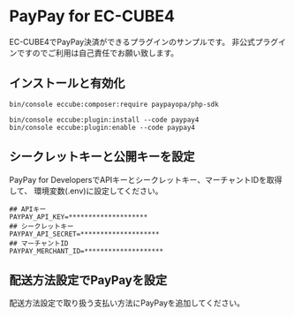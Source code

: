# PayPay for EC-CUBE4

EC-CUBE4でPayPay決済ができるプラグインのサンプルです。
非公式プラグインですのでご利用は自己責任でお願い致します。

## インストールと有効化

```
bin/console eccube:composer:require paypayopa/php-sdk

bin/console eccube:plugin:install --code paypay4
bin/console eccube:plugin:enable --code paypay4
```

## シークレットキーと公開キーを設定

PayPay for DevelopersでAPIキーとシークレットキー、マーチャントIDを取得して、
環境変数(.env)に設定してください。

```
## APIキー
PAYPAY_API_KEY=********************
## シークレットキー
PAYPAY_API_SECRET=********************
## マーチャントID
PAYPAY_MERCHANT_ID=********************
```

## 配送方法設定でPayPayを設定

配送方法設定で取り扱う支払い方法にPayPayを追加してください。
